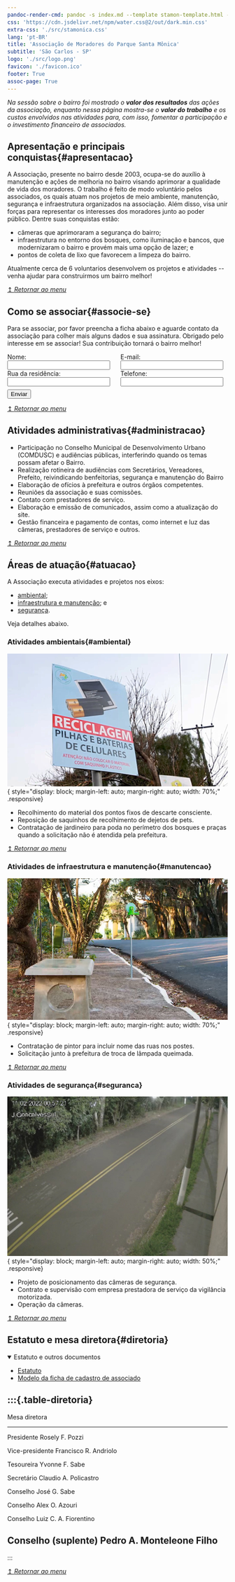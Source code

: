 ```yaml
---
pandoc-render-cmd: pandoc -s index.md --template stamon-template.html -o index.html
css: 'https://cdn.jsdelivr.net/npm/water.css@2/out/dark.min.css'
extra-css: './src/stamonica.css'
lang: 'pt-BR'
title: 'Associação de Moradores do Parque Santa Mônica'
subtitle: 'São Carlos - SP'
logo: './src/logo.png'
favicon: './favicon.ico'
footer: True
assoc-page: True
---
```


_Na sessão sobre o bairro foi mostrado o **valor dos resultados** das ações da associação, enquanto nessa página mostra-se o **valor do trabalho** e os custos envolvidos nas atividades para, com isso, fomentar a participação e o investimento financeiro de associados._


## Apresentação e principais conquistas{#apresentacao}
A Associação, presente no bairro desde 2003, ocupa-se do auxílio à manutenção e ações de melhoria no bairro visando aprimorar a qualidade de vida dos moradores.
O trabalho é feito de modo voluntário pelos associados, os quais atuam nos projetos de meio ambiente, manutenção, segurança e infraestrutura organizados na associação.
Além disso, visa unir forças para representar os interesses dos moradores junto ao poder público. Dentre suas conquistas estão:

* câmeras que aprimoraram a segurança do bairro;
* infraestrutura no entorno dos bosques, como iluminação e bancos, que modernizaram o bairro e provém mais uma opção de lazer; e
* pontos de coleta de lixo que favorecem a limpeza do bairro.

Atualmente cerca de 6 voluntarios desenvolvem os projetos e atividades -- venha ajudar para construirmos um bairro melhor!

[↥ _Retornar ao menu_](#logo)


## Como se associar{#associe-se}

Para se associar, por favor preencha a ficha abaixo e aguarde contato da associação para colher mais alguns dados e sua assinatura. Obrigado pelo interesse em se associar! Sua contribuição tornará o bairro melhor!

<form id="associar" action="" method="POST" target="_blank" ><input type="hidden" name="_language" value="pt-BR">
<div style="display: inline-block; width: 45%; margin-right: 1em;">
  <label>Nome:<input type="text" name="nome" style="width: 100%;"></label>
  <label>Rua da residência:<input type="text" name="nome" style="width: 100%;"></label>
</div>
<div style="display: inline-block; width: 45%; margin-left: 1em;">
  <label>E-mail:<input type="text" name="nome" style="width: 100%;"></label>
  <label>Telefone:<input type="text" name="nome" style="width: 100%;"></label>
</div><br>
  <button type="submit" style="margin-right: auto; margin-top: 0.5em; display: block;">Enviar</button>
</form>

[↥ _Retornar ao menu_](#logo)


## Atividades administrativas{#administracao}

* Participação no Conselho Municipal de Desenvolvimento Urbano (COMDUSC) e audiências públicas, interferindo quando os temas possam afetar o Bairro.
* Realização rotineira de audiências com Secretários, Vereadores, Prefeito, reivindicando benfeitorias, segurança e manutenção do Bairro
* Elaboração de ofícios à prefeitura e outros órgãos competentes.
* Reuniões da associação e suas comissões.
* Contato com prestadores de serviço.
* Elaboração e emissão de comunicados, assim como a atualização do site.
* Gestão financeira e pagamento de contas, como internet e luz das câmeras, prestadores de serviço e outros.

[↥ _Retornar ao menu_](#logo)


## Áreas de atuação{#atuacao}

A Associação executa atividades e projetos nos eixos:

* [ambiental](#ambiental);
* [infraestrutura e manutenção](#manutencao); e
* [segurança](#seguranca).

Veja detalhes abaixo.

### Atividades ambientais{#ambiental}

![](media/img/reciclagem.jpg "Ponto de descarte consciente"){ style="display: block; margin-left: auto; margin-right: auto; width: 70%;"  .responsive}

* Recolhimento do material dos pontos fixos de descarte consciente.
* Reposição de saquinhos de recolhimento de dejetos de pets.
* Contratação de jardineiro para poda no perímetro dos bosques e praças quando a solicitação não é atendida pela prefeitura.

[↥ _Retornar ao menu_](#logo)

### Atividades de infraestrutura e manutenção{#manutencao}

![](media/img/bosque-banco.jpg "Infraestrutura dos bosques, com bancos e lixeiras"){ style="display: block; margin-left: auto; margin-right: auto; width: 70%;"  .responsive}

* Contratação de pintor para incluir nome das ruas nos postes.
* Solicitação junto à prefeitura de troca de lâmpada queimada.

[↥ _Retornar ao menu_](#logo)

### Atividades de segurança{#seguranca}

![](media/img/camera.jpg "Camera"){ style="display: block; margin-left: auto; margin-right: auto; width: 50%;" .responsive}

* Projeto de posicionamento das câmeras de segurança.
* Contrato e supervisão com empresa prestadora de serviço da vigilância motorizada.
* Operação da câmeras.

[↥ _Retornar ao menu_](#logo)


## Estatuto e mesa diretora{#diretoria}

<details style="margin-bottom: 1em;" open=""> <summary>Estatuto e outros documentos</summary>
  <ul>
  <li><a href="./media/estatuto.pdf">Estatuto</a></li>
  <li><a href="./media/ficha-cadastro.pdf">Modelo da ficha de cadastro de associado</a></li>
  </ul>
</details>

:::{.table-diretoria}
-----------------------------------------
Mesa diretora        
-------------------- --------------------
Presidente           Rosely F. Pozzi

Vice-presidente      Francisco R. Andriolo

Tesoureira           Yvonne F. Sabe

Secretário           Claudio A. Policastro

Conselho             José G. Sabe

Conselho             Alex O. Azouri

Conselho             Luiz C. A. Fiorentino

Conselho (suplente)  Pedro A. Monteleone Filho
-----------------------------------------
:::

[↥ _Retornar ao menu_](#logo)
